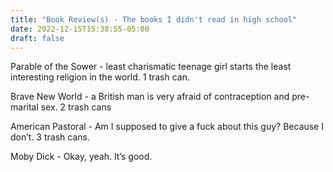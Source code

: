 ```yaml
---
title: "Book Review(s) - The books I didn't read in high school"
date: 2022-12-15T15:38:55-05:00
draft: false
---
```


Parable of the Sower - least charismatic teenage girl starts the least interesting religion in the world. 1 trash can. 

Brave New World - a British man is very afraid of contraception and pre-marital sex. 2 trash cans

American Pastoral - Am I supposed to give a fuck about this guy? Because I don’t. 3 trash cans. 

Moby Dick - Okay, yeah. It’s good.